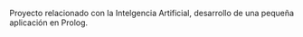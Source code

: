 Proyecto relacionado con la Intelgencia Artificial, desarrollo de una pequeña aplicación en Prolog.
